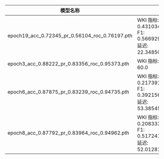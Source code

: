 模型名称|结果
--|--
epoch19_acc_0.72345_pr_0.56104_roc_0.76197.pth | WKI 指标: 0.4310344827586207     F1: 0.5669291338582677          延迟: 22.348508333333335
epoch3_acc_0.88222_pr_0.83356_roc_0.95373.pth  | WKI 指标: 0      F1: 0   延迟: 60.0
epoch6_acc_0.87875_pr_0.83239_roc_0.94735.pth  | WKI 指标: 0.2173913043478261     F1: 0.39215686274509803         延迟: 53.38545555555556
epoch8_acc_0.87792_pr_0.83964_roc_0.94962.pth  | WKI 指标: 0.20833333333333334    F1: 0.5172413793103449          延迟: 52.01281666666667
